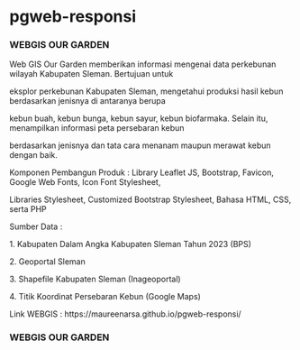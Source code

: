 # pgweb-responsi

<h3>WEBGIS OUR GARDEN</h3>
<p>Web GIS Our Garden memberikan informasi mengenai data perkebunan wilayah Kabupaten Sleman. Bertujuan untuk</p> <p>eksplor perkebunan Kabupaten Sleman, mengetahui produksi hasil kebun berdasarkan jenisnya di antaranya berupa</p>
<p>kebun buah, kebun bunga, kebun sayur, kebun biofarmaka. Selain itu, menampilkan informasi peta persebaran kebun<p>
<p>berdasarkan jenisnya dan tata cara menanam maupun merawat kebun dengan baik.</p>

<p>Komponen Pembangun Produk : Library Leaflet JS, Bootstrap, Favicon, Google Web Fonts, Icon Font Stylesheet,</p> <p>Libraries Stylesheet, Customized Bootstrap Stylesheet, Bahasa HTML, CSS, serta PHP</p>
<p>Sumber Data               : </p>
<p>1. Kabupaten Dalam Angka Kabupaten Sleman Tahun 2023 (BPS)</p>
<p>                            2. Geoportal Sleman</p>
<p>                            3. Shapefile Kabupaten Sleman (Inageoportal)</p>
<p>                            4. Titik Koordinat Persebaran Kebun (Google Maps)</p>
<p>Link WEBGIS               : https://maureenarsa.github.io/pgweb-responsi/</p>

<h3>WEBGIS OUR GARDEN</h3>